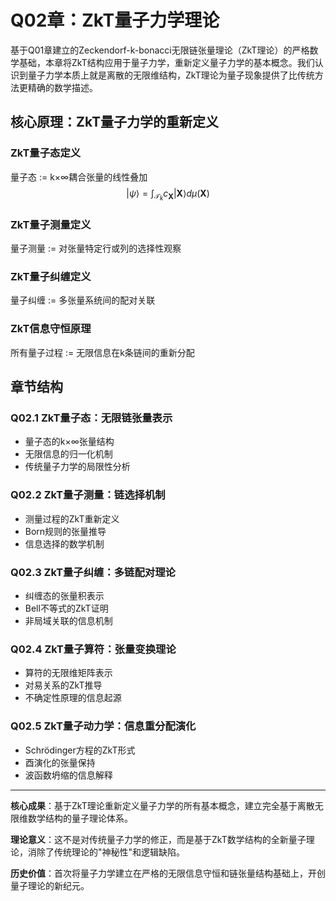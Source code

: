 # Q02章：ZkT量子力学理论

基于Q01章建立的Zeckendorf-k-bonacci无限链张量理论（ZkT理论）的严格数学基础，本章将ZkT结构应用于量子力学，重新定义量子力学的基本概念。我们认识到量子力学本质上就是离散的无限维结构，ZkT理论为量子现象提供了比传统方法更精确的数学描述。

## 核心原理：ZkT量子力学的重新定义

### ZkT量子态定义
量子态 := k×∞耦合张量的线性叠加
$$|\psi\rangle = \int_{\mathcal{T}_k} c_{\mathbf{X}} |\mathbf{X}\rangle d\mu(\mathbf{X})$$

### ZkT量子测量定义
量子测量 := 对张量特定行或列的选择性观察

### ZkT量子纠缠定义
量子纠缠 := 多张量系统间的配对关联

### ZkT信息守恒原理
所有量子过程 := 无限信息在k条链间的重新分配

## 章节结构

### Q02.1 ZkT量子态：无限链张量表示
- 量子态的k×∞张量结构
- 无限信息的归一化机制
- 传统量子力学的局限性分析

### Q02.2 ZkT量子测量：链选择机制
- 测量过程的ZkT重新定义
- Born规则的张量推导
- 信息选择的数学机制

### Q02.3 ZkT量子纠缠：多链配对理论
- 纠缠态的张量积表示
- Bell不等式的ZkT证明
- 非局域关联的信息机制

### Q02.4 ZkT量子算符：张量变换理论
- 算符的无限维矩阵表示
- 对易关系的ZkT推导
- 不确定性原理的信息起源

### Q02.5 ZkT量子动力学：信息重分配演化
- Schrödinger方程的ZkT形式
- 酉演化的张量保持
- 波函数坍缩的信息解释

---

**核心成果**：基于ZkT理论重新定义量子力学的所有基本概念，建立完全基于离散无限维数学结构的量子理论体系。

**理论意义**：这不是对传统量子力学的修正，而是基于ZkT数学结构的全新量子理论，消除了传统理论的"神秘性"和逻辑缺陷。

**历史价值**：首次将量子力学建立在严格的无限信息守恒和链张量结构基础上，开创量子理论的新纪元。